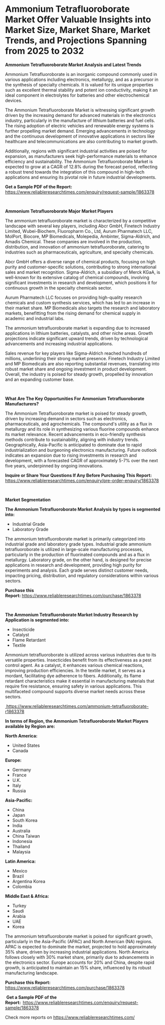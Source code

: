 <p><h1>Ammonium Tetrafluoroborate Market Offer Valuable Insights into Market Size, Market Share, Market Trends, and Projections Spanning from 2025 to 2032</h1></p><p><strong>Ammonium Tetrafluoroborate Market Analysis and Latest Trends</strong></p>
<p><p>Ammonium Tetrafluoroborate is an inorganic compound commonly used in various applications including electronics, metallurgy, and as a precursor in the synthesis of specialty chemicals. It is valued for its unique properties such as excellent thermal stability and potent ion conductivity, making it an ideal component in electrolytes for batteries and other electrochemical devices.</p><p>The Ammonium Tetrafluoroborate Market is witnessing significant growth driven by the increasing demand for advanced materials in the electronics industry, particularly in the manufacture of lithium batteries and fuel cells. The rising adoption of electric vehicles and renewable energy systems is further propelling market demand. Emerging advancements in technology and the continuous development of innovative applications in sectors like healthcare and telecommunications are also contributing to market growth.</p><p>Additionally, regions with significant industrial activities are poised for expansion, as manufacturers seek high-performance materials to enhance efficiency and sustainability. The Ammonium Tetrafluoroborate Market is expected to grow at a CAGR of 12.8% during the forecast period, reflecting a robust trend towards the integration of this compound in high-tech applications and ensuring its pivotal role in future industrial developments.</p></p>
<p><strong>Get a Sample PDF of the Report:&nbsp;</strong> <a href="https://www.reliableresearchtimes.com/enquiry/request-sample/1863378?utm_campaign=2774&utm_medium=2&utm_source=Github&utm_content=ia&utm_term=01042025&utm_id=ammonium-tetrafluoroborate">https://www.reliableresearchtimes.com/enquiry/request-sample/1863378</a></p>
<p>&nbsp;</p>
<p><strong>Ammonium Tetrafluoroborate Major Market Players</strong></p>
<p><p>The ammonium tetrafluoroborate market is characterized by a competitive landscape with several key players, including Abcr GmbH, Finetech Industry Limited, Wubei-Biochem, Fluoropharm Co., Ltd, Aurum Pharmatech LLC, MolPort, Biocore, MP Biomedicals, Molepedia, Ambinter, Sigma-Aldrich, and Amadis Chemical. These companies are involved in the production, distribution, and innovation of ammonium tetrafluoroborate, catering to industries such as pharmaceuticals, agriculture, and specialty chemicals.</p><p>Abcr GmbH offers a diverse range of chemical products, focusing on high purity and customer-specific solutions, contributing to strong international sales and market recognition. Sigma-Aldrich, a subsidiary of Merck KGaA, is well-known for its extensive catalog of chemical compounds, involving significant investments in research and development, which positions it for continuous growth in the specialty chemicals sector. </p><p>Aurum Pharmatech LLC focuses on providing high-quality research chemicals and custom synthesis services, which has led to an increase in their market share. MP Biomedicals also targets the research and laboratory markets, benefitting from the rising demand for chemical supply in academic and industrial labs.</p><p>The ammonium tetrafluoroborate market is expanding due to increased applications in lithium batteries, catalysts, and other niche areas. Growth projections indicate significant upward trends, driven by technological advancements and increasing industrial applications.</p><p>Sales revenue for key players like Sigma-Aldrich reached hundreds of millions, underlining their strong market presence. Finetech Industry Limited and MP Biomedicals are also reporting substantial revenues, translating into robust market share and ongoing investment in product development. Overall, the industry is poised for steady growth, propelled by innovation and an expanding customer base.</p></p>
<p>&nbsp;</p>
<p><strong>What Are The Key Opportunities For Ammonium Tetrafluoroborate Manufacturers?</strong></p>
<p><p>The Ammonium Tetrafluoroborate market is poised for steady growth, driven by increasing demand in sectors such as electronics, pharmaceuticals, and agrochemicals. The compound's utility as a flux in metallurgy and its role in synthesizing various fluorine compounds enhance its market relevance. Recent advancements in eco-friendly synthesis methods contribute to sustainability, aligning with industry trends. Geographically, Asia-Pacific is anticipated to dominate due to rapid industrialization and burgeoning electronics manufacturing. Future outlook indicates an expansion due to rising investments in research and development, with a forecasted CAGR of approximately 5-7% over the next five years, underpinned by ongoing innovations.</p></p>
<p><strong>Inquire or Share Your Questions If Any Before Purchasing This Report:</strong> <a href="https://www.reliableresearchtimes.com/enquiry/pre-order-enquiry/1863378?utm_campaign=2774&utm_medium=2&utm_source=Github&utm_content=ia&utm_term=01042025&utm_id=ammonium-tetrafluoroborate">https://www.reliableresearchtimes.com/enquiry/pre-order-enquiry/1863378</a></p>
<p>&nbsp;</p>
<p><strong>Market Segmentation</strong></p>
<p><strong>The Ammonium Tetrafluoroborate Market Analysis by types is segmented into:</strong></p>
<p><ul><li>Industrial Grade</li><li>Laboratory Grade</li></ul></p>
<p><p>The ammonium tetrafluoroborate market is primarily categorized into industrial grade and laboratory grade types. Industrial grade ammonium tetrafluoroborate is utilized in large-scale manufacturing processes, particularly in the production of fluorinated compounds and as a flux in metallurgy. Laboratory grade, on the other hand, is designed for precise applications in research and development, providing high purity for experiments and analysis. Each grade serves distinct customer needs, impacting pricing, distribution, and regulatory considerations within various sectors.</p></p>
<p><strong>Purchase this Report:&nbsp;</strong><a href="https://www.reliableresearchtimes.com/purchase/1863378?utm_campaign=2774&utm_medium=2&utm_source=Github&utm_content=ia&utm_term=01042025&utm_id=ammonium-tetrafluoroborate">https://www.reliableresearchtimes.com/purchase/1863378</a></p>
<p>&nbsp;</p>
<p><strong>The Ammonium Tetrafluoroborate Market Industry Research by Application is segmented into:</strong></p>
<p><ul><li>Insecticide</li><li>Catalyst</li><li>Flame Retardant</li><li>Textile</li></ul></p>
<p><p>Ammonium tetrafluoroborate is utilized across various industries due to its versatile properties. Insecticides benefit from its effectiveness as a pest control agent. As a catalyst, it enhances various chemical reactions, improving production efficiencies. In the textile market, it serves as a mordant, facilitating dye adherence to fibers. Additionally, its flame retardant characteristics make it essential in manufacturing materials that require fire resistance, ensuring safety in various applications. This multifaceted compound supports diverse market needs across these sectors.</p></p>
<p><a href="https://www.reliableresearchtimes.com/ammonium-tetrafluoroborate-r1863378?utm_campaign=2774&utm_medium=2&utm_source=Github&utm_content=ia&utm_term=01042025&utm_id=ammonium-tetrafluoroborate">&nbsp;https://www.reliableresearchtimes.com/ammonium-tetrafluoroborate-r1863378</a></p>
<p><strong>In terms of Region, the Ammonium Tetrafluoroborate Market Players available by Region are:</strong></p>
<p>
    <p> <strong> North America: </strong>
        <ul>
            <li>United States</li>
            <li>Canada</li>
        </ul>
        </p> 
    <p> <strong> Europe: </strong>
        <ul>
            <li>Germany</li>
            <li>France</li>
            <li>U.K.</li>
            <li>Italy</li>
            <li>Russia</li>
        </ul>
        </p> 
    <p> <strong> Asia-Pacific: </strong>
        <ul>
            <li>China</li>
            <li>Japan</li>
            <li>South Korea</li>
            <li>India</li>
            <li>Australia</li>
            <li>China Taiwan</li>
            <li>Indonesia</li>
            <li>Thailand</li>
            <li>Malaysia</li>
        </ul>
        </p> 
    <p> <strong> Latin America: </strong>
        <ul>
            <li>Mexico</li>
            <li>Brazil</li>
            <li>Argentina Korea</li>
            <li>Colombia</li>
        </ul>
        </p> 
    <p> <strong> Middle East & Africa: </strong>
        <ul>
            <li>Turkey</li>
            <li>Saudi</li>
            <li>Arabia</li>
            <li>UAE</li>
            <li>Korea</li>
        </ul>
    </p>
    </p>
<p><p>The ammonium tetrafluoroborate market is poised for significant growth, particularly in the Asia-Pacific (APAC) and North American (NA) regions. APAC is expected to dominate the market, projected to hold approximately 35% share, driven by increasing industrial applications. North America follows closely with 30% market share, primarily due to advancements in the electronics sector. Europe accounts for 20% and China, despite rapid growth, is anticipated to maintain an 15% share, influenced by its robust manufacturing landscape.</p></p>
<p><strong>Purchase this Report: </strong><a href="https://www.reliableresearchtimes.com/purchase/1863378?utm_campaign=2774&utm_medium=2&utm_source=Github&utm_content=ia&utm_term=01042025&utm_id=ammonium-tetrafluoroborate">https://www.reliableresearchtimes.com/purchase/1863378</a></p>
<p>&nbsp;<strong>Get a Sample PDF of the Report:&nbsp;&nbsp;</strong><a href="https://www.reliableresearchtimes.com/enquiry/request-sample/1863378?utm_campaign=2774&utm_medium=2&utm_source=Github&utm_content=ia&utm_term=01042025&utm_id=ammonium-tetrafluoroborate">https://www.reliableresearchtimes.com/enquiry/request-sample/1863378</a></p>
<p><strong></strong></p>
<p>Check more reports on <a href="https://www.reliableresearchtimes.com/?utm_campaign=2774&utm_medium=2&utm_source=Github&utm_content=ia&utm_term=01042025&utm_id=ammonium-tetrafluoroborate">https://www.reliableresearchtimes.com/</a></p>
